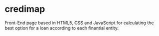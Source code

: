 # credimap
Front-End page based in HTML5, CSS and JavaScript for calculating the best option for a loan according to each finantial entity.
